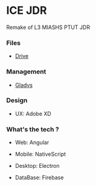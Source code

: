 # ICE JDR

Remake of L3 MIASHS PTUT JDR

### Files

- [Drive](https://drive.google.com/drive/folders/1ZiWNHGCTRZx9b9ySH9SKUgKSzcIAngmC?usp=sharing)

### Management

- [Gladys](https://gladys.com/beam/01666396d36967cabb35b9fa20762f35/info)

### Design

- UX: Adobe XD

### What's the tech ?
- Web: Angular
- Mobile: NativeScript
- Desktop: Electron

- DataBase: Firebase

